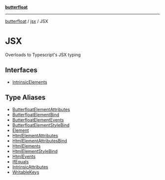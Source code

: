 [**butterfloat**](../../../../../README.md)

***

[butterfloat](../../../../../globals.md) / [jsx](../../README.md) / JSX

# JSX

Overloads to Typescript's JSX typing

## Interfaces

- [IntrinsicElements](interfaces/IntrinsicElements.md)

## Type Aliases

- [ButterfloatElementAttributes](type-aliases/ButterfloatElementAttributes.md)
- [ButterfloatElementBind](type-aliases/ButterfloatElementBind.md)
- [ButterfloatElementEvents](type-aliases/ButterfloatElementEvents.md)
- [ButterfloatElementStyleBind](type-aliases/ButterfloatElementStyleBind.md)
- [Element](type-aliases/Element.md)
- [HtmlElementAttributes](type-aliases/HtmlElementAttributes.md)
- [HtmlElementAttributesBind](type-aliases/HtmlElementAttributesBind.md)
- [HtmlElements](type-aliases/HtmlElements.md)
- [HtmlElementStyleBind](type-aliases/HtmlElementStyleBind.md)
- [HtmlEvents](type-aliases/HtmlEvents.md)
- [IfEquals](type-aliases/IfEquals.md)
- [IntrinsicAttributes](type-aliases/IntrinsicAttributes.md)
- [WritableKeys](type-aliases/WritableKeys.md)
